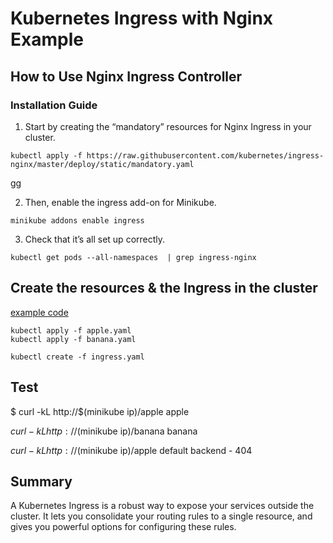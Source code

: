 # Kubernetes Ingress with Nginx Example

## How to Use Nginx Ingress Controller

### Installation Guide

1. Start by creating the “mandatory” resources for Nginx Ingress in your cluster.

`kubectl apply -f https://raw.githubusercontent.com/kubernetes/ingress-nginx/master/deploy/static/mandatory.yaml`

gg

2. Then, enable the ingress add-on for Minikube.

`minikube addons enable ingress`

3. Check that it’s all set up correctly.

`kubectl get pods --all-namespaces  | grep ingress-nginx`


## Create the resources & the Ingress in the cluster

[example code](https://github.com/airdb/docker/tree/master/kube/ingress-example)

```
kubectl apply -f apple.yaml
kubectl apply -f banana.yaml

kubectl create -f ingress.yaml
```

## Test

$ curl -kL http://$(minikube ip)/apple
apple

$curl -kL http://$(minikube ip)/banana
banana

$curl -kL http://$(minikube ip)/apple
default backend - 404


## Summary

A Kubernetes Ingress is a robust way to expose your services outside the cluster. It lets you consolidate your routing rules to a single resource, and gives you powerful options for configuring these rules.
